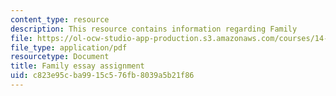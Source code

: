 ```yaml
---
content_type: resource
description: This resource contains information regarding Family
file: https://ol-ocw-studio-app-production.s3.amazonaws.com/courses/14-73-the-challenge-of-world-poverty-spring-2011/c823e95cba9915c576fb8039a5b21f86_MIT14_73S11_family.pdf
file_type: application/pdf
resourcetype: Document
title: Family essay assignment
uid: c823e95c-ba99-15c5-76fb-8039a5b21f86
---
```


